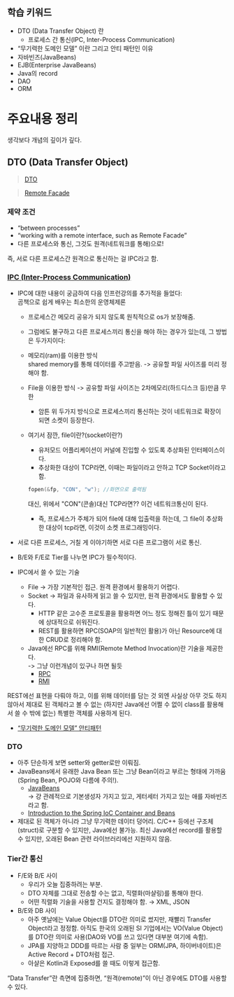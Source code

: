 ## 학습 키워드

- DTO (Data Transfer Object) 란
    - 프로세스 간 통신(IPC, Inter-Process Communication)
- “무기력한 도메인 모델” 이란 그리고 안티 패턴인 이유
- 자바빈즈(JavaBeans)
- EJB(Enterprise JavaBeans)
- Java의 record
- DAO
- ORM

# 주요내용 정리
생각보다 개념의 깊이가 깊다. 
## DTO (Data Transfer Object)

> [DTO](https://martinfowler.com/eaaCatalog/dataTransferObject.html)

> [Remote Facade](https://martinfowler.com/eaaCatalog/remoteFacade.html)

### **제약 조건**

- “between processes”
- “working with a remote interface, such as Remote Facade”
- 다른 프로세스와 통신, 그것도 원격(네트워크를 통해)으로!

즉, 서로 다른 프로세스간 원격으로 통신하는 걸 IPC라고 함.
### **[IPC (Inter-Process Communication)](https://ko.wikipedia.org/wiki/프로세스_간_통신)**

- IPC에 대한 내용이 궁금하여 다음 인프런강의를 추가적을 들었다:   
곰책으로 쉽게 배우는 최소한의 운영체제론
    - 프로세스간 메모리 공유가 되지 않도록 원칙적으로 os가 보장해줌.
    - 그럼에도 불구하고 다른 프로세스끼리 통신을 해야 하는 경우가 있는데, 그 방법은 두가지이다:   
    
    - 메모리(ram)를 이용한 방식   
    shared memory를 통해 데이터를 주고받음.
    -> 공유할 파일 사이즈를 미리 정해야 함.
    - File을 이용한 방식
    -> 공유할 파일 사이즈는 2차메모리(하드디스크 등)만큼 무한
        - 암튼 위 두가지 방식으로 프로세스끼리 통신하는 것이 네트워크로 확장이 되면 소켓이 등장한다.
    
    - 여기서 잠깐, file이란?(socket이란?)
        - 유저모드 어플리케이션이 커널에 진입할 수 있도록 추상화된 인터페이스이다.
        - 추상화한 대상이 TCP라면, 이때는 파일이라고 안하고 TCP Socket이라고 함.

        ```c
        fopen(&fp, "CON", "w"); //화면으로 출력됨
        ```
        대신, 위에서 "CON"(콘솔)대신 TCP라면?? 이건 네트워크통신이 된다.
        - 즉, 프로세스가 주체가 되어 file에 대해 입출력을 하는데, 그 file이 추상화한 대상이 tcp라면, 이것이 소켓 프로그래밍이다.


- 서로 다른 프로세스, 거칠 게 이야기하면 서로 다른 프로그램이 서로 통신.
- B/E와 F/E로 Tier를 나누면 IPC가 필수적이다.
- IPC에서 쓸 수 있는 기술
    - File → 가장 기본적인 접근. 원격 환경에서 활용하기 어렵다.
    - Socket → 파일과 유사하게 읽고 쓸 수 있지만, 원격 환경에서도 활용할 수 있다.
        - HTTP 같은 고수준 프로토콜을 활용하면 어느 정도 정해진 틀이 있기 때문에 상대적으로 쉬워진다.
        - REST를 활용하면 RPC(SOAP의 일반적인 활용)가 아닌 Resource에 대한 CRUD로 정리해야 함.
    - Java에선 RPC를 위해 RMI(Remote Method Invocation)란 기술을 제공한다.  
        -> 그냥 이런개념이 있구나 하면 될듯
        - [RPC](https://ko.wikipedia.org/wiki/%EC%9B%90%EA%B2%A9_%ED%94%84%EB%A1%9C%EC%8B%9C%EC%A0%80_%ED%98%B8%EC%B6%9C)
        - [RMI](https://ko.wikipedia.org/wiki/자바_원격_함수_호출)

REST에선 표현을 다뤄야 하고, 이를 위해 데이터를 담는 것 외엔 사실상 아무 것도 하지 않아서 제대로 된 객체라고 볼 수 없는 (하지만 Java에선 어쩔 수 없이 class를 활용해서 쓸 수 밖에 없는) 특별한 객체를 사용하게 된다.

- [“무기력한 도메인 모델” 안티패턴](https://martinfowler.com/bliki/AnemicDomainModel.html)

### **DTO**
- 아주 단순하게 보면 setter와 getter로만 이뤄짐.
- JavaBeans에서 유래한 Java Bean 또는 그냥 Bean이라고 부르는 형태에 가까움(Spring Bean, POJO와 다름에 주의!).
    - [JavaBeans](https://ko.wikipedia.org/wiki/자바빈즈)  
        -> 걍 관례적으로 기본생성자 가지고 있고, 게터세터 가지고 있는 애를 자바빈즈라고 함.
    - [Introduction to the Spring IoC Container and Beans](https://docs.spring.io/spring-framework/docs/6.0.x/reference/html/core.html#beans-introduction)
- 제대로 된 객체가 아니라 그냥 무기력한 데이터 덩어리. C/C++ 등에선 구조체(struct)로 구분할 수 있지만, Java에선 불가능. 최신 Java에선 record를 활용할 수 있지만, 오래된 Bean 관련 라이브러리에선 지원하지 않음.

### Tier간 통신

- F/E와 B/E 사이
    - 우리가 오늘 집중하려는 부분.
    - DTO 자체를 그대로 전송할 수는 없고, 직렬화(마샬링)를 통해야 한다.
    - 어떤 직렬화 기술을 사용할 건지도 결정해야 함. → XML, JSON
- B/E와 DB 사이
    - 아주 옛날에는 Value Object를 DTO란 의미로 썼지만, 재빨리 Transfer Object라고 정정함. 아직도 한국의 오래된 SI 기업에서는 VO(Value Object)를 DTO란 의미로 사용(DAO와 VO를 쓰고 있다면 대부분 여기에 속함).
    - JPA를 지양하고 DDD를 따르는 사람 중 일부는 ORM(JPA, 하이버네이트)은 Active Record + DTO처럼 접근.
    - 아샬은 Kotlin과 Exposed를 쓸 때도 이렇게 접근함.

“Data Transfer”란 측면에 집중하면, “원격(remote)”이 아닌 경우에도 DTO를 사용할 수 있다.
